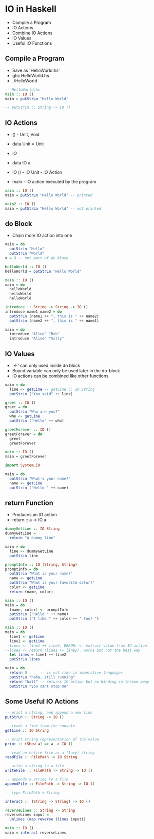 # IO in Haskell

- Compile a Program
- IO Actions
- Combine IO Actions
- IO Values
- Useful IO Functions

## Compile a Program

- Save as 'HelloWorld.hs'
- ghc HelloWorld.hs
- ./HelloWorld

```haskell
-- HelloWorld.hs
main :: IO ()
main = putStrLn "Hello World"

-- putStrLn :: String -> IO ()
```

## IO Actions
- () - Unit, Void
- data Unit = Unit

- IO
- data IO a
- IO () - IO Unit - IO Action

- main - IO action executed by the program

```haskell
main :: IO ()
main = putStrLn "Hello World" -- printed

main2 :: IO ()
main = putStrLn "Hello World" -- not printed
```

## do Block

- Chain more IO action into one

```haskell
main = do
  putStrLn "Hello"
  putStrLn "World"
x = 3 -- not part of do block
```

```haskell
helloWorld :: IO ()
helloWorld = putStrLn "Hello World"

main :: IO ()
main = do
  helloWorld
  helloWorld
  helloWorld
```

```haskell
introduce :: String -> String -> IO ()
introduce name1 name2 = do
  putStrLn (name1 ++ ", this is " ++ name2)
  putStrLn (name2 ++ ", this is " ++ name1)

main = do
  introduce "Alice" "Bob"
  introduce "Alice" "Sally"
```

## IO Values

- '<-' can only used inside do block
- Bound variable can only be used later in the do-block
- IO actions can be combined like other functions

```haskell
main = do
  line <- getLine -- getLine :: IO String
  putStrLn ("You said" ++ line)
```

```haskell
greet :: IO ()
greet = do
  putStrLn "Who are you?"
  who <- getLine
  putStrLn ("Hello" ++ who)

greetForever :: IO ()
greetForever = do
  greet
  greetForever

main :: IO ()
main = greetForever
```
```haskell
import System.IO

main = do
  putStrLn "What's your name?"
  name <- getLine
  putStrLn ("Hello " ++ name)
```

## return Function

- Produces an IO action
- return :: a -> IO a

```haskell
dummyGetLine :: IO String
dummyGetLine =
  return "A dummy line"

main = do
  line <- dummyGetLine
  putStrLn line
```


```haskell
promptInfo :: IO (String, String)
promptInfo = do
  putStrLn "What is your name?"
  name <- getLine
  putStrLn "What is your favorite color?"
  color <- getLine
  return (name, color)

main :: IO ()
main = do
  (name, color) <- promptInfo
  putStrLn ("Hello " ++ name)
  putStrLn ("I like " ++ color ++ " too! ")
```


```haskell
main :: IO ()
main = do
  line1 <- getLine
  line2 <- getLine
--lines <- line1 ++ line2, ERROR: <- extract value from IO action
--lines <- return (line1 ++ line2), works but not the best way
  let lines = line1 ++ line2
  putStrLn lines
```


```haskell
main = do
  return 0      -- is not like in imperative languages
  putStrLn "haha, still running"
  return "halt" -- returns IO action but no binding so thrown away
  putStrLn "you cant stop me"
```

## Some Useful IO Actions

```haskell
-- print a string, and append a new line
putStrLn :: String -> IO ()

-- reads a line from the console
getLine :: IO String

-- print string representation of the value
print :: (Show a) => a -> IO ()

-- read an entire file as a (lazy) string
readFile :: FilePath -> IO String

-- write a string to a file
writeFile :: FilePath -> String -> IO ()

-- appends a string to a file
appendFile :: FilePath -> String -> IO ()

-- type FilePath = String
```

```haskell
interact :: (String -> String) -> IO ()

reverseLines :: String -> String
reverseLines input =
  unlines (map reverse (lines input))

main :: IO ()
main = interact reverseLines
```
